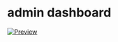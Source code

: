 # admin dashboard


[![Preview](https://res.cloudinary.com/dzaoju6lr/image/upload/v1719428283/pfdlhzroc8kr1eebitv0.png)](https://drive.google.com/file/d/1csU7o-TmUbprQGpZApk_3xph8D4T67mb/view?usp=sharing)
